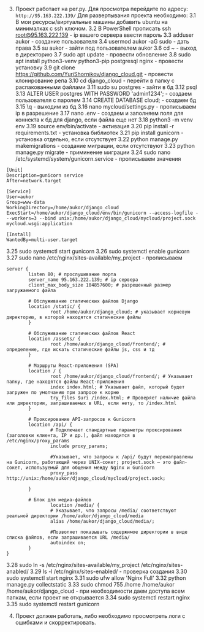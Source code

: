 3. Проект работает на рег.ру. Для просмотра перейдите по адресу: `http://95.163.222.139/` Для развертывания проекта необходимо:
3.1 В мои ресурсы/виртуальные машины добавить ubuntu на минималках с ssh ключом.
3.2 В PowerShell прописать ssh root@95.163.222.139 - ip вашего сервера ввести пароль
3.3 adduser aukor - создание пользователя
3.4 usermod aukor -aG sudo - дать права
3.5 su aukor - зайти под пользователем aukor
3.6 cd ~ - выход в директорию
3.7 sudo apt update - провести обновление
3.8 sudo apt install python3-venv python3-pip postgresql nginx - провести установку
3.9 git clone https://github.com/YuriShornikov/django_cloud.git - провести клонирование репа
3.10 cd django_cloud - перейти в папку с распакованными файлами
3.11 sudo su postgres - зайти в бд
3.12 psql
3.13 ALTER USER postgres WITH PASSWORD 'admin1234'; - создаем пользователя с паролем
3.14 CREATE DATABASE cloud; - создаем бд
3.15 \q - выходим из бд
3.16 nano mycloud/settings.py - прописываем ip в разрешение
3.17 nano .env - создаем и заполняем поля для коннекта к бд для django, если файла еще нет
3.18 python3 -m venv env
3.19 source env/bin/activate - активация
3.20 pip install -r requirements.txt - установка библиотек
3.21 pip install gunicorn - установка отдельно, если отсутствует
3.22 python manage.py makemigrations - создание миграции, если отсутствуют
3.23 python manage.py migrate - приминение миграции
3.24 sudo nano /etc/systemd/system/gunicorn.service - прописываем значения
```
[Unit]
Description=gunicorn service
After=network.target

[Service]
User=aukor
Group=www-data
WorkingDirectory=/home/aukor/django_cloud
ExecStart=/home/aukor/django_cloud/env/bin/gunicorn --access-logfile - --workers=3 --bind unix:/home/aukor/django_cloud/mycloud/project.sock mycloud.wsgi:application

[Install]
WantedBy=multi-user.target
```
3.25 sudo systemctl start gunicorn
3.26 sudo systemctl enable gunicorn
3.27 sudo nano /etc/nginx/sites-available/my_project - прописываем
```
server {
        listen 80; # прослушивание порта
        server_name 95.163.222.139; # ip сервера
        client_max_body_size 104857600; # разрешенный размер загружаемого файла

        # Обслуживание статических файлов Django
        location /static/ {
                root /home/aukor/django_cloud; # указывает корневую директорию, в которой находятся статические файлы
        }

        # Обслуживание статических файлов React
        location /assets/ {
                root /home/aukor/django_cloud/frontend/; # определение, где искать статические файлы js, css и тд
        }

        # Маршруты React-приложения (SPA)
        location / {
                root /home/aukor/django_cloud/frontend/; # Указывает папку, где находятся файлы React-приложения
                index index.html; # Указывает файл, который будет загружен по умолчанию при запросе к корню
                try_files $uri /index.html; # Проверяет наличие файла или директории, запрашиваемых в URL, если нету, то /index.html
        }

        # Проксирование API-запросов к Gunicorn
        location /api/ {
                # Подключает стандартные параметры проксирования (заголовки клиента, IP и др.), файл находится в /etc/nginx/proxy_params
                include proxy_params;

                #Указывает, что запросы к /api/ будут перенаправлены на Gunicorn, работающий через UNIX-сокет; project.sock — это файл-сокет, используемый для общения между Nginx и Gunicorn
                proxy_pass http://unix:/home/aukor/django_cloud/mycloud/project.sock; 
                
        }

        # Блок для медиа-файлов
                location /media/ {
                # Указывает, что запросы /media/ соответствуют реальной директории /home/aukor/django_cloud/media
                alias /home/aukor/django_cloud/media/;

                #Позволяет показывать содержимое директории в виде списка файлов, если запрашивается URL /media/
                autoindex on;
        }
}
```
3.28 sudo ln -s /etc/nginx/sites-available/my_project /etc/nginx/sites-anabled/
3.29 ls -l /etc/nginx/sites-enabled/ - проверка создания
3.30 sudo systemctl start nginx
3.31 sudo ufw allow 'Nginx Full'
3.32 python manage.py collectstatic
3.33 sudo chmod 755 /home /home/aukor /home/aukor/django_cloud - при необходимости даем доступа всем папкам, если проект не открывается
3.34 sudo systemctl restart nginx
3.35 sudo systemctl restart gunicorn

4. Проект должен работать, либо необходимо просмотреть логи с ошибками и скорректировать.
        